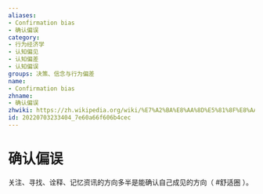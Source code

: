 ```yaml
---
aliases:
- Confirmation bias
- 确认偏误
category:
- 行为经济学
- 认知偏见
- 认知偏差
- 认知偏误
groups: 决策、信念与行为偏差
name:
- Confirmation bias
zhname:
- 确认偏误
zhwiki: https://zh.wikipedia.org/wiki/%E7%A2%BA%E8%AA%8D%E5%81%8F%E8%AA%A4
id: 20220703233404_7e60a66f606b4cec
---
```


# 确认偏误

关注、寻找、诠释、记忆资讯的方向多半是能确认自己成见的方向（ #舒适圈 ）。
